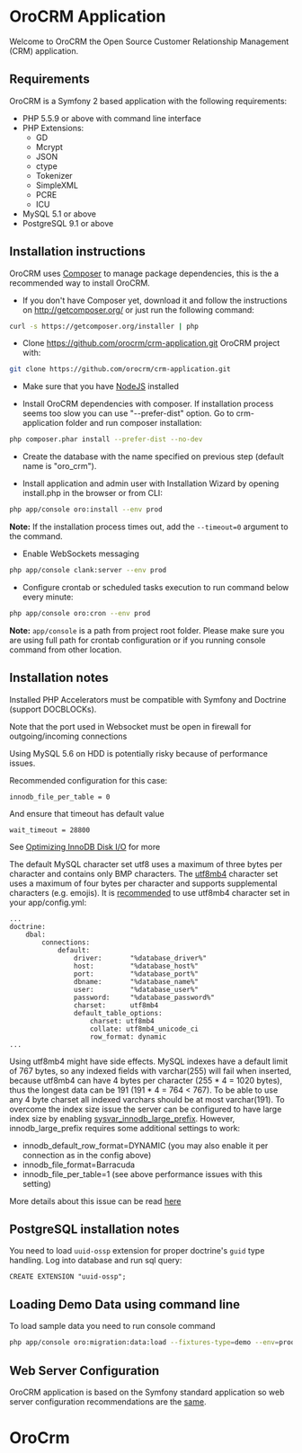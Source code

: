 # OroCRM Application

Welcome to OroCRM the Open Source Customer Relationship Management (CRM) application.

## Requirements

OroCRM is a Symfony 2 based application with the following requirements:

* PHP 5.5.9 or above with command line interface
* PHP Extensions:
    * GD
    * Mcrypt
    * JSON
    * ctype
    * Tokenizer
    * SimpleXML
    * PCRE
    * ICU
* MySQL 5.1 or above
* PostgreSQL 9.1 or above

## Installation instructions

OroCRM uses [Composer][1] to manage package dependencies, this is the a recommended way to install OroCRM.

- If you don't have Composer yet, download it and follow the instructions on http://getcomposer.org/
or just run the following command:

```bash
curl -s https://getcomposer.org/installer | php
```

- Clone https://github.com/orocrm/crm-application.git OroCRM project with:

```bash
git clone https://github.com/orocrm/crm-application.git
```


- Make sure that you have [NodeJS][4] installed

- Install OroCRM dependencies with composer. If installation process seems too slow you can use "--prefer-dist" option.
  Go to crm-application folder and run composer installation:

```bash
php composer.phar install --prefer-dist --no-dev
```

- Create the database with the name specified on previous step (default name is "oro_crm").

- Install application and admin user with Installation Wizard by opening install.php in the browser or from CLI:

```bash  
php app/console oro:install --env prod
```
**Note:** If the installation process times out, add the `--timeout=0` argument to the command.

- Enable WebSockets messaging

```bash
php app/console clank:server --env prod
```

- Configure crontab or scheduled tasks execution to run command below every minute:

```bash
php app/console oro:cron --env prod
```
 
**Note:** ``app/console`` is a path from project root folder. Please make sure you are using full path for crontab configuration or if you running console command from other location.

## Installation notes

Installed PHP Accelerators must be compatible with Symfony and Doctrine (support DOCBLOCKs).

Note that the port used in Websocket must be open in firewall for outgoing/incoming connections

Using MySQL 5.6 on HDD is potentially risky because of performance issues.

Recommended configuration for this case:

    innodb_file_per_table = 0

And ensure that timeout has default value

    wait_timeout = 28800

See [Optimizing InnoDB Disk I/O][3] for more

The default MySQL character set utf8 uses a maximum of three bytes per character and contains only BMP characters. The [utf8mb4][6] character set uses a maximum of four bytes per character and supports supplemental characters (e.g. emojis). It is [recommended][7] to use utf8mb4 character set in your app/config.yml:

```
...
doctrine:
    dbal:
        connections:
            default:
                driver:       "%database_driver%"
                host:         "%database_host%"
                port:         "%database_port%"
                dbname:       "%database_name%"
                user:         "%database_user%"
                password:     "%database_password%"
                charset:      utf8mb4
                default_table_options:
                    charset: utf8mb4
                    collate: utf8mb4_unicode_ci
                    row_format: dynamic
...
```

Using utf8mb4 might have side effects. MySQL indexes have a default limit of 767 bytes, so any indexed fields with varchar(255) will fail when inserted, because utf8mb4 can have 4 bytes per character (255 * 4 = 1020 bytes), thus the longest data can be 191 (191 * 4 = 764 < 767). To be able to use any 4 byte charset all indexed varchars should be at most varchar(191). To overcome the index size issue the server can be configured to have large index size by enabling [sysvar_innodb_large_prefix][8]. However, innodb_large_prefix requires some additional settings to work:

- innodb_default_row_format=DYNAMIC (you may also enable it per connection as in the config above)
- innodb_file_format=Barracuda
- innodb_file_per_table=1 (see above performance issues with this setting)

More details about this issue can be read [here][9]

## PostgreSQL installation notes

You need to load `uuid-ossp` extension for proper doctrine's `guid` type handling.
Log into database and run sql query:

```
CREATE EXTENSION "uuid-ossp";
```

## Loading Demo Data using command line

To load sample data you need to run console command

```bash
php app/console oro:migration:data:load --fixtures-type=demo --env=prod
```

## Web Server Configuration

OroCRM application is based on the Symfony standard application so web server configuration recommendations are the [same][5].

[1]:  http://symfony.com/doc/2.3/book/installation.html
[2]:  http://getcomposer.org/
[3]:  http://dev.mysql.com/doc/refman/5.6/en/optimizing-innodb-diskio.html
[4]:  https://github.com/joyent/node/wiki/Installing-Node.js-via-package-manager
[5]:  http://symfony.com/doc/2.3/cookbook/configuration/web_server_configuration.html
[6]:  https://dev.mysql.com/doc/refman/5.6/en/charset-unicode-utf8mb4.html
[7]:  http://symfony.com/doc/current/doctrine.html#configuring-the-database
[8]:  http://dev.mysql.com/doc/refman/5.6/en/innodb-parameters.html#sysvar_innodb_large_prefix
[9]:  https://mathiasbynens.be/notes/mysql-utf8mb4#utf8-to-utf8mb4
# OroCrm
